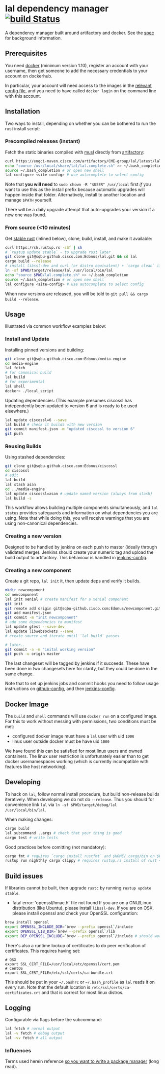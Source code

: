 # lal dependency manager [![build Status](https://engci-jenkins-gpk.cisco.com/jenkins/buildStatus/icon?job=team_CME/lal)](https://engci-jenkins-gpk.cisco.com/jenkins/job/team_CME/job/lal/)

A dependency manager built around artifactory and docker. See the [spec](./SPEC.md) for background information.

## Prerequisites
You need [docker](https://docs.docker.com/engine/installation/linux/) (minimum version 1.10), register an account with your username, then get someone to add the necessary credentials to your account on dockerhub.

In particular, your account will need access to the images in the [relevant config file](https://sqbu-github.cisco.com/Edonus/lal/tree/master/configs), and you need to have called `docker login` on the command line with this account.

## Installation
Two ways to install, depending on whether you can be bothered to run the rust install script:

### Precompiled releases (instant)
Fetch the static binaries compiled with [musl](http://www.musl-libc.org/) directly from [artifactory](https://engci-maven.cisco.com/artifactory/CME-group/lal/):

```sh
curl https://engci-maven.cisco.com/artifactory/CME-group/lal/latest/lal.tar | tar xz -C /usr/local
echo "source /usr/local/share/lal/lal.complete.sh" >> ~/.bash_completion
source ~/.bash_completion # or open new shell
lal configure <site-config> # use autocomplete to select config
```

Note that **you will need** to `sudo chown -R "$USER" /usr/local` first *if* you want to use this as the install prefix because automatic upgrades will happen inside that folder. Alternatively, install to another location and manage `$PATH` yourself.

There will be a daily upgrade attempt that auto-upgrades your version if a new one was found.

### From source (<10 minutes)
Get [stable rust](https://www.rust-lang.org/downloads.html) (inlined below), clone, build, install, and make it available:

```sh
curl https://sh.rustup.rs -sSf | sh
# `rustup update stable` - to upgrade rust later
git clone git@sqbu-github.cisco.com:Edonus/lal.git && cd lal
cargo build --release
# install libssl-dev and curl (or distro equivalent) + `cargo clean` if build fails
ln -sf $PWD/target/release/lal /usr/local/bin/lal
echo "source $PWD/lal.complete.sh" >> ~/.bash_completion
source ~/.bash_completion # or open new shell
lal configure <site-config> # use autocomplete to select config
```

When new versions are released, you will be told to `git pull && cargo build --release`.

## Usage
Illustrated via common workflow examples below:

### Install and Update
Installing pinned versions and building:

```sh
git clone git@sqbu-github.cisco.com:Edonus/media-engine
cd media-engine
lal fetch
# for canonical build
lal build
# for experimental
lal shell
docker> ./local_script
```

Updating dependencies:
(This example presumes ciscossl has independently been updated to version 6 and is ready to be used elsewhere.)

```sh
lal update ciscossl=6 --save
lal build # check it builds with new version
git commit manifest.json -m "updated ciscossl to version 6"
git push
```

### Reusing Builds
Using stashed dependencies:

```sh
git clone git@sqbu-github.cisco.com:Edonus/ciscossl
cd ciscossl
# edit
lal build
lal stash asan
cd ../media-engine
lal update ciscossl=asan # update named version (always from stash)
lal build -s
```

This workflow allows building multiple components simultaneously, and `lal status` provides safeguards and information on what dependencies you are using. Note that while doing this, you will receive warnings that you are using non-canonical dependencies.

### Creating a new version
Designed to be handled by jenkins on each push to master (ideally through validated merge). Jenkins should create your numeric tag and upload the build output to artifactory. This behaviour is handled in [jenkins-config](https://sqbu-github.cisco.com/Edonus/jenkins-config).

### Creating a new component
Create a git repo, `lal init` it, then update deps and verify it builds.

```sh
mkdir newcomponent
cd newcomponent
lal init xenial # create manifest for a xenial component
git init
git remote add origin git@sqbu-github.cisco.com:Edonus/newcomponent.git
git add manifest.json
git commit -m "init newcomponent"
# add some dependencies to manifest
lal update gtest --save-dev
lal update libwebsockets --save
# create source and iterate until `lal build` passes

# later..
git commit -a -m "inital working version"
git push -u origin master
```

The last changeset will be tagged by jenkins if it succeeds. These have been done in two changesets here for clarity, but they could be done  in the same change.

Note that to set up jenkins jobs and commit hooks you need to follow usage instructions on [github-config](https://sqbu-github.cisco.com/Edonus/github-config#usage), and then [jenkins-config](https://sqbu-github.cisco.com/Edonus/jenkins-config#usage).

## Docker Image
The `build` and `shell` commands will use `docker run` on a configured image. For this to work without messing with permissions, two conditions must be met:

- configured docker image must have a `lal` user with uid `1000`
- linux user outside docker must be have uid `1000`

We have found this can be satisfied for most linux users and owned containers. The linux user restriction is unfortunately easier than to get docker usernamespaces working (which is currently incompatible with features like host networking).

## Developing
To hack on `lal`, follow normal install procedure, but build non-release builds iteratively.
When developing we do not do `--release`. Thus you should for convenience link `lal` via `ln -sf $PWD/target/debug/lal /usr/local/bin/lal`.

When making changes:

```sh
cargo build
lal subcommand ..args # check that your thing is good
cargo test # write tests
```

Good practices before comitting (not mandatory):

```sh
cargo fmt # requires `cargo install rustfmt` and $HOME/.cargo/bin on $PATH
rustup run nighthly cargo clippy # requires rustup.rs install of rust + nightly install of clippy
```

## Build issues
If libraries cannot be built, then upgrade `rustc` by running `rustup update stable`.

- fatal error: 'openssl/hmac.h' file not found If you are on a GNU/Linux distribution (like Ubuntu), please install `libssl-dev`. If you are on OSX, please install openssl and check your OpenSSL configuration:

```sh
brew install openssl
export OPENSSL_INCLUDE_DIR=`brew --prefix openssl`/include
export OPENSSL_LIB_DIR=`brew --prefix openssl`/lib
export DEP_OPENSSL_INCLUDE=`brew --prefix openssl`/include # should work without this
```

There's also a runtime lookup of certificates to do peer verification of certificates. This requires having set:

```
# OSX
export SSL_CERT_FILE=/usr/local/etc/openssl/cert.pem
# CentOS
export SSL_CERT_FILE=/etc/ssl/certs/ca-bundle.crt
```

This should be put in your `~/.bashrc` or `~/.bash_profile` as `lal` reads it on every run. Note that the default location is `/etc/ssl/certs/ca-certificates.crt` and that is correct for most linux distros.

## Logging
Configurable via flags before the subcommand:

```sh
lal fetch # normal output
lal -v fetch # debug output
lal -vv fetch # all output
```

### Influences
Terms used herein reference [so you want to write a package manager](https://medium.com/@sdboyer/so-you-want-to-write-a-package-manager-4ae9c17d9527#.rlvjqxc4r) (long read).
